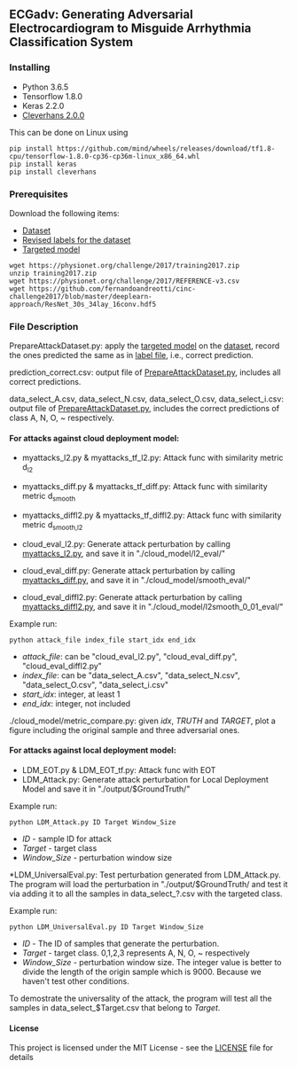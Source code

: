 ## ECGadv: Generating Adversarial Electrocardiogram to Misguide Arrhythmia Classification System

### Installing
* Python 3.6.5
* Tensorflow 1.8.0
* Keras 2.2.0
* [Cleverhans 2.0.0](https://github.com/tensorflow/cleverhans) 

This can be done on Linux using
```
pip install https://github.com/mind/wheels/releases/download/tf1.8-cpu/tensorflow-1.8.0-cp36-cp36m-linux_x86_64.whl
pip install keras
pip install cleverhans
```

### Prerequisites

Download the following items:

* [Dataset](https://physionet.org/challenge/2017/training2017.zip) 
* [Revised labels for the dataset](https://physionet.org/challenge/2017/REFERENCE-v3.csv)
* [Targeted model](https://github.com/fernandoandreotti/cinc-challenge2017/blob/master/deeplearn-approach/ResNet_30s_34lay_16conv.hdf5)

```
wget https://physionet.org/challenge/2017/training2017.zip
unzip training2017.zip
wget https://physionet.org/challenge/2017/REFERENCE-v3.csv
wget https://github.com/fernandoandreotti/cinc-challenge2017/blob/master/deeplearn-approach/ResNet_30s_34lay_16conv.hdf5
```

### File Description

PrepareAttackDataset.py: apply the [targeted model](https://github.com/fernandoandreotti/cinc-challenge2017/blob/master/deeplearn-approach/ResNet_30s_34lay_16conv.hdf5) on the [dataset](https://physionet.org/challenge/2017/training2017.zip), record the ones predicted the same as in [label file](https://physionet.org/challenge/2017/REFERENCE-v3.csv), i.e., correct prediction. 

prediction_correct.csv: output file of [PrepareAttackDataset.py](PrepareAttackDataset.py), includes all correct predictions. 

data\_select\_A.csv, data\_select\_N.csv, data\_select\_O.csv, data\_select\_i.csv: output file of [PrepareAttackDataset.py](PrepareAttackDataset.py), includes the correct predictions of class A, N, O, ~ respectively. 


#### For attacks against cloud deployment model: 

* myattacks\_l2.py & myattacks\_tf\_l2.py: Attack func with similarity metric d<sub>l2
* myattacks\_diff.py & myattacks\_tf\_diff.py: Attack func with similarity metric d<sub>smooth
* myattacks\_diffl2.py & myattacks\_tf\_diffl2.py: Attack func with similarity metric d<sub>smooth,l2

* cloud\_eval\_l2.py: Generate attack perturbation by calling [myattacks\_l2.py](myattacks\_l2.py), and save it in "./cloud\_model/l2\_eval/"
* cloud\_eval\_diff.py: Generate attack perturbation by calling [myattacks\_diff.py](myattacks\_diff.py), and save it in "./cloud\_model/smooth\_eval/"
* cloud\_eval\_diffl2.py: Generate attack perturbation by calling [myattacks\_diffl2.py](myattacks\_diffl2.py), and save it in "./cloud\_model/l2smooth\_0\_01\_eval/"

Example run:

```
python attack_file index_file start_idx end_idx
```
* *attack_file*: can be "cloud\_eval\_l2.py", "cloud\_eval\_diff.py", "cloud\_eval\_diffl2.py"
* *index_file*: can be "data\_select\_A.csv", "data\_select\_N.csv", "data\_select\_O.csv", "data\_select\_i.csv"
* *start_idx*: integer, at least 1
* *end_idx*: integer, not included 

./cloud\_model/metric_compare.py: given *idx*, *TRUTH* and *TARGET*, plot a figure including the original sample and three adversarial ones. 

#### For attacks against local deployment model: 

* LDM_EOT.py & LDM_EOT_tf.py: Attack func with EOT
* LDM_Attack.py: Generate attack perturbation for Local Deployment Model and save it in "./output/$GroundTruth/" 

Example run:
```
python LDM_Attack.py ID Target Window_Size
```

* *ID* - sample ID for attack 
* *Target* - target class
* *Window_Size* - perturbation window size

*LDM_UniversalEval.py: Test perturbation generated from LDM_Attack.py. The program will load the perturbation in "./output/$GroundTruth/ and test it via adding it to all the samples in data_select_?.csv with the targeted class. 

Example run: 
```
python LDM_UniversalEval.py ID Target Window_Size
```

* *ID* - The ID of samples that generate the perturbation.
* *Target* - target class. 0,1,2,3 represents A, N, O, ~ respectively
* *Window_Size* - perturbation window size. The integer value is better to divide the length of the origin sample which is 9000. Because we haven't test other conditions.

To demostrate the universality of the attack, the program will test all the samples in data_select_$Target.csv that belong to *Target*.

#### License

This project is licensed under the MIT License - see the [LICENSE](LICENSE) file for details
